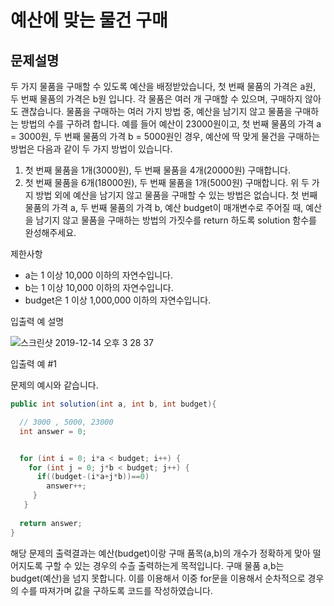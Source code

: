# 예산에 맞는 물건 구매

## 문제설명

두 가지 물품을 구매할 수 있도록 예산을 배정받았습니다, 첫 번째 물품의 가격은 a원, 두 번째 물품의 가격은 b원 입니다. 각 물품은 여러 개 구매할 수 있으며, 구매하지 않아도 괜찮습니다.
물품을 구매하는 여러 가지 방법 중, 예산을 남기지 않고 물품을 구매하는 방법의 수를 구하려 합니다. 예를 들어 예산이 23000원이고, 첫 번째 물품의 가격 a = 3000원, 두 번째 물품의 가격 b = 5000원인 경우, 예산에 딱 맞게 물건을 구매하는 방법은 다음과 같이 두 가지 방법이 있습니다.
1. 첫 번째 물품을 1개(3000원), 두 번째 물품을 4개(20000원) 구매합니다.
2. 첫 번째 물품을 6개(18000원), 두 번째 물품을 1개(5000원) 구매합니다.
위 두 가지 방법 외에 예산을 남기지 않고 물품을 구매할 수 있는 방법은 없습니다.
첫 번째 물품의 가격 a, 두 번째 물품의 가격 b, 예산 budget이 매개변수로 주어질 때, 예산을 남기지 않고 물품을 구매하는 방법의 가짓수를 return 하도록 solution 함수를 완성해주세요.

제한사항

* a는 1 이상 10,000 이하의 자연수입니다.
* b는 1 이상 10,000 이하의 자연수입니다.
* budget은 1 이상 1,000,000 이하의 자연수입니다.


입출력 예 설명

![스크린샷 2019-12-14 오후 3 28 37](https://user-images.githubusercontent.com/22395934/70844559-78d69080-1e86-11ea-8c05-2d6708122948.png)


입출력 예 #1

문제의 예시와 같습니다.


```java
public int solution(int a, int b, int budget){

  // 3000 , 5000, 23000
  int answer = 0;


  for (int i = 0; i*a < budget; i++) {
    for (int j = 0; j*b < budget; j++) {
      if((budget-(i*a+j*b))==0)
        answer++;
     }
   }
   
  return answer;
}
```

해당 문제의 출력결과는 예산(budget)이랑 구매 품목(a,b)의 개수가 정확하게 맞아 떨어지도록 구할 수 있는 경우의 수츨 출력하는게 목적입니다.
구매 물품 a,b는 budget(예산)을 넘지 못합니다. 이를 이용해서 이중 for문을 이용해서 순차적으로 경우의 수를 따져가며 값을 구하도록 코드를 작성하였습니다.



